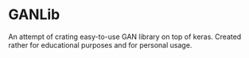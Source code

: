 # GANLib

An attempt of crating easy-to-use GAN library on top of keras. Created rather for educational purposes and for personal usage.

